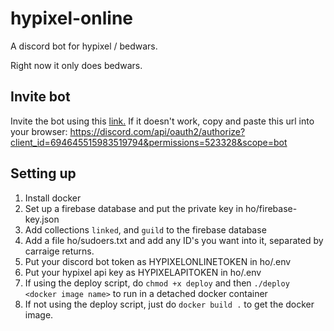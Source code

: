 # hypixel-online

A discord bot for hypixel / bedwars.

Right now it only does bedwars.

## Invite bot
Invite the bot using this [link.](https://discord.com/api/oauth2/authorize?client_id=694645515983519794&permissions=523328&scope=bot)
If it doesn't work, copy and paste this url into your browser:
https://discord.com/api/oauth2/authorize?client_id=694645515983519794&permissions=523328&scope=bot


## Setting up

1. Install docker
2. Set up a firebase database and put the private key in ho/firebase-key.json
3. Add collections `linked`, and `guild` to the firebase database
4. Add a file ho/sudoers.txt and add any ID's you want into it, separated by carraige returns.
5. Put your discord bot token as HYPIXELONLINETOKEN in ho/.env
6. Put your hypixel api key as HYPIXELAPITOKEN in ho/.env
7. If using the deploy script, do `chmod +x deploy` and then `./deploy <docker image name>` to run in a detached docker container
8. If not using the deploy script, just do `docker build .` to get the docker image.

